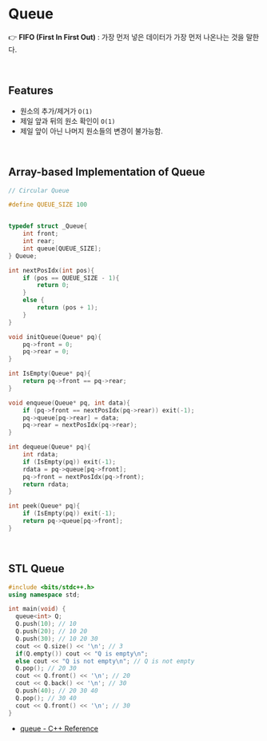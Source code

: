 # Queue

👉 **FIFO (First In First Out)** : 가장 먼저 넣은 데이터가 가장 먼저 나온나는 것을 말한다.

<br/>

## Features

- 원소의 추가/제거가 `O(1)`
- 제일 앞과 뒤의 원소 확인이 `O(1)`
- 제일 앞이 아닌 나머지 원소들의 변경이 불가능함.

<br/>

## Array-based Implementation of Queue

```cpp
// Circular Queue

#define QUEUE_SIZE 100


typedef struct _Queue{
    int front;
    int rear;
    int queue[QUEUE_SIZE];
} Queue;

int nextPosIdx(int pos){
    if (pos == QUEUE_SIZE - 1){
        return 0;
    }
    else {
        return (pos + 1);
    }
}

void initQueue(Queue* pq){
    pq->front = 0;
    pq->rear = 0;
}

int IsEmpty(Queue* pq){
    return pq->front == pq->rear;
}

void enqueue(Queue* pq, int data){
    if (pq->front == nextPosIdx(pq->rear)) exit(-1);
    pq->queue[pq->rear] = data;
    pq->rear = nextPosIdx(pq->rear);
}

int dequeue(Queue* pq){
    int rdata;
    if (IsEmpty(pq)) exit(-1);
    rdata = pq->queue[pq->front];
    pq->front = nextPosIdx(pq->front);
    return rdata;
}

int peek(Queue* pq){
    if (IsEmpty(pq)) exit(-1);
    return pq->queue[pq->front];
}
```

<br/>

## STL Queue

```cpp
#include <bits/stdc++.h>
using namespace std;

int main(void) {
  queue<int> Q;
  Q.push(10); // 10
  Q.push(20); // 10 20
  Q.push(30); // 10 20 30
  cout << Q.size() << '\n'; // 3
  if(Q.empty()) cout << "Q is empty\n";
  else cout << "Q is not empty\n"; // Q is not empty
  Q.pop(); // 20 30
  cout << Q.front() << '\n'; // 20
  cout << Q.back() << '\n'; // 30
  Q.push(40); // 20 30 40
  Q.pop(); // 30 40
  cout << Q.front() << '\n'; // 30
}
```

- [queue - C++ Reference](https://m.cplusplus.com/reference/queue/queue/)
